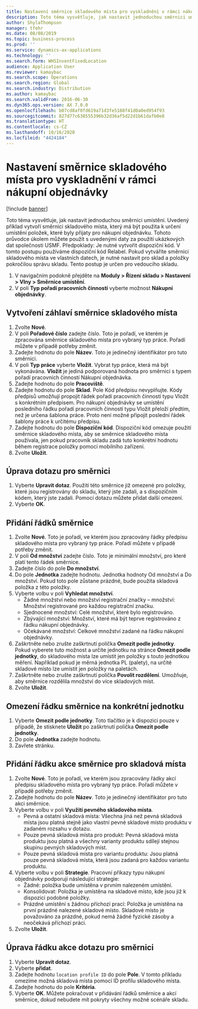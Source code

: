 ```yaml
---
title: Nastavení směrnice skladového místa pro vyskladnění v rámci nákupní objednávky
description: Toto téma vysvětluje, jak nastavit jednoduchou směrnici umístění.
author: ShylaThompson
manager: tfehr
ms.date: 08/08/2019
ms.topic: business-process
ms.prod: ''
ms.service: dynamics-ax-applications
ms.technology: ''
ms.search.form: WHSInventFixedLocation
audience: Application User
ms.reviewer: kamaybac
ms.search.scope: Operations
ms.search.region: Global
ms.search.industry: Distribution
ms.author: kamaybac
ms.search.validFrom: 2016-06-30
ms.dyn365.ops.version: AX 7.0.0
ms.openlocfilehash: b07cd8af0fd619a71d3fe5188f41d0a0ed954f93
ms.sourcegitcommit: 827d77c638555396b32d36af5d22d1b61dafb0e8
ms.translationtype: HT
ms.contentlocale: cs-CZ
ms.lasthandoff: 10/16/2020
ms.locfileid: "4424184"
---
```

# <a name="set-up-a-location-directive-for-purchase-order-put-away"></a>Nastavení směrnice skladového místa pro vyskladnění v rámci nákupní objednávky

[!include [banner](../../includes/banner.md)]

Toto téma vysvětluje, jak nastavit jednoduchou směrnici umístění. Uvedený příklad vytvoří směrnici skladového místa, který má být použita k určení umístění položek, které byly přijaty pro nákupní objednávku. Tohoto průvodce úkolem můžete použít s uvedenými daty za použití ukázkových dat společnosti USMF. Předpoklady: Je nutné vytvořit dispoziční kód. V tomto postupu používáme dispoziční kód Relabel. Pokud vytváříte směrnici skladového místa ve vlastních datech, je nutné nastavit pro sklad a položky pokročilou správu skladu. Tento postup je určen pro vedoucího skladu.

1. V navigačním podokně přejděte na **Moduly > Řízení skladu > Nastavení > Vlny > Směrnice umístění**.
2. V poli **Typ pořadí pracovních činností** vyberte možnost **Nákupní objednávky**.

## <a name="create-a-location-directive-header"></a>Vytvoření záhlaví směrnice skladového místa
1. Zvolte **Nové**.
2. V poli **Pořadové číslo** zadejte číslo. Toto je pořadí, ve kterém je zpracována směrnice skladového místa pro vybraný typ práce. Pořadí můžete v případě potřeby změnit.  
3. Zadejte hodnotu do pole **Název**. Toto je jedinečný identifikátor pro tuto směrnici.  
4. V poli **Typ práce** vyberte **Vložit**. Vybrat typ práce, která má být vykonávána. **Vložit** je jediná podporovaná hodnota pro směrnici s typem pořadí pracovních činností Nákupní objednávka.  
5. Zadejte hodnotu do pole **Pracoviště**.
6. Zadejte hodnotu do pole **Sklad**. Pole Kód předpisu nevyplňujte.  Kódy předpisů umožňují propojit řádek pořadí pracovních činností typu Vložit s konkrétním předpisem. Pro nákupní objednávky se umístění posledního řádku pořadí pracovních činností typu Vložit přeloží předtím, než je určena šablona práce. Proto není možné připojit poslední řádek šablony práce k určitému předpisu.   
7. Zadejte hodnotu do pole **Dispoziční kód**. Dispoziční kód omezuje použití směrnice skladového místa, aby se směrnice skladového místa používala, jen pokud pracovník skladu zadá tuto konkrétní hodnotu během registrace položky pomocí mobilního zařízení.  
8. Zvolte **Uložit**.

## <a name="edit-the-query-for-directive"></a>Úprava dotazu pro směrnici
1. Vyberte **Upravit dotaz**. Použití této směrnice již omezené pro položky, které jsou registrovány do skladu, který jste zadali, a s dispozičním kódem, který jste zadali. Pomocí dotazu můžete přidat další omezení.  
2. Vyberte **OK**.

## <a name="add-directive-lines"></a>Přidání řádků směrnice
1. Zvolte **Nové**. Toto je pořadí, ve kterém jsou zpracovány řádky předpisu skladového místa pro vybraný typ práce. Pořadí můžete v případě potřeby změnit.  
2. V poli **Od množství** zadejte číslo. Toto je minimální množství, pro které platí tento řádek směrnice.  
3. Zadejte číslo do pole **Do množství**.
4. Do pole **Jednotka** zadejte hodnotu. Jednotka hodnoty Od množství a Do množství. Pokud toto pole zůstane prázdné, bude použita skladová položka z této položky.  
5. Vyberte volbu v poli **Vyhledat množství**.
    - Žádné množství nebo množství registrační značky – množství: Množství registrované pro každou registrační značku.  
    - Sjednocené množství: Celé množství, které bylo registrováno.  
    - Zbývající množství: Množství, které má být teprve registrováno z řádku nákupní objednávky.  
    - Očekávané množství: Celkové množství zadané na řádku nákupní objednávky.  
6. Zaškrtněte nebo zrušte zaškrtnutí políčka **Omezit podle jednotky**. Pokud vyberete tuto možnost a určíte jednotku na stránce **Omezit podle jednotky**, do skladového místa lze umístit jen položky s touto jednotkou měření. Například pokud je měrná jednotka PL (palety), na určité skladové místo lze umístit jen položky na paletách.  
7. Zaškrtněte nebo zrušte zaškrtnutí políčka **Povolit rozdělení**. Umožňuje, aby směrnice rozdělila množství do více skladových míst.  
8. Zvolte **Uložit**.

## <a name="restrict-the-directive-line-to-a-specific-unit"></a>Omezení řádku směrnice na konkrétní jednotku
1. Vyberte **Omezit podle jednotky**. Toto tlačítko je k dispozici pouze v případě, že stisknete **Uložit** po zaškrtnutí políčka **Omezit podle jednotky**.  
2. Do pole **Jednotka** zadejte hodnotu.
3. Zavřete stránku.

## <a name="add-a-location-directive-action-line"></a>Přidání řádku akce směrnice pro skladová místa
1. Zvolte **Nové**. Toto je pořadí, ve kterém jsou zpracovány řádky akcí předpisu skladového místa pro vybraný typ práce. Pořadí můžete v případě potřeby změnit.  
2. Zadejte hodnotu do pole **Název**. Toto je jedinečný identifikátor pro tuto akci směrnice.  
3. Vyberte volbu v poli **Využití pevného skladového místa**.
    - Pevná a ostatní skladová místa: Všechna jiná než pevná skladová místa jsou platná stejně jako vlastní pevné skladové místo produktu v zadaném rozsahu v dotazu.  
    - Pouze pevná skladová místa pro produkt: Pevná skladová místa produktu jsou platná a všechny varianty produktu sdílejí stejnou skupinu pevných skladových míst.  
    - Pouze pevná skladová místa pro variantu produktu: Jsou platná pouze pevná skladová místa, která jsou zadaná pro každou variantu produktu.  
4. Vyberte volbu v poli **Strategie**. Pracovní příkazy typu nákupní objednávky podporují následující strategie: 
    - Žádné: položka bude umístěna v prvním nalezeném umístění.  
    - Konsolidovat: Položka je umístěna na skladové místo, kde jsou již k dispozici podobné položky.  
    - Prázdné umístění s žádnou příchozí prací: Položka je umístěna na první prázdné nalezené skladové místo. Skladové místo je považováno za prázdné, pokud nemá žádné fyzické zásoby a neočekává příchozí práci.  
5. Zvolte **Uložit**.

## <a name="edit-the-query-for-directive-action-line"></a>Úprava řádku akce dotazu pro směrnici
1. Vyberte **Upravit dotaz**.
2. Vyberte **přidat**.
3. Zadejte hodnotu `location profile ID` do pole **Pole**. V tomto příkladu omezíme možná skladová místa pomocí ID profilu skladového místa.  
4. Zadejte hodnotu do pole **Kritéria**.
5. Vyberte **OK**. Můžete pokračovat v přidávání řádků směrnice a akcí směrnice, dokud nebudete mít pokryty všechny možné scénáře skladu.  

